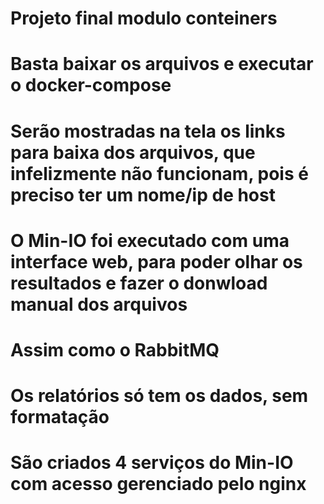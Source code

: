 # Projeto final modulo conteiners

# Basta baixar os arquivos e executar o docker-compose
# Serão mostradas na tela os links para baixa dos arquivos, que infelizmente não funcionam, pois é preciso ter um nome/ip de host
# O Min-IO foi executado com uma interface web, para poder olhar os resultados e fazer o donwload manual dos arquivos
# Assim como o RabbitMQ
# Os relatórios só tem os dados, sem formatação
# São criados 4 serviços do Min-IO com acesso gerenciado pelo nginx
